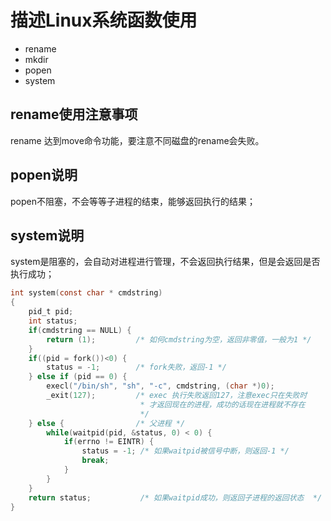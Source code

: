 # 描述Linux系统函数使用
* rename
* mkdir
* popen
* system


## rename使用注意事项

rename 达到move命令功能，要注意不同磁盘的rename会失败。

## popen说明

popen不阻塞，不会等等子进程的结束，能够返回执行的结果；

## system说明

system是阻塞的，会自动对进程进行管理，不会返回执行结果，但是会返回是否执行成功；


```c
int system(const char * cmdstring) 
{
    pid_t pid;
    int status;
    if(cmdstring == NULL) {
        return (1);         /* 如何cmdstring为空，返回非零值，一般为1 */
    }
    if((pid = fork())<0) {
        status = -1;        /* fork失败，返回-1 */
    } else if (pid == 0) {
        execl("/bin/sh", "sh", "-c", cmdstring, (char *)0);
        _exit(127);         /* exec 执行失败返回127，注意exec只在失败时
                             * 才返回现在的进程，成功的话现在进程就不存在 
                             */
    } else {                /* 父进程 */
        while(waitpid(pid, &status, 0) < 0) {
            if(errno != EINTR) {
                status = -1; /* 如果waitpid被信号中断，则返回-1 */
                break;
            }
        }
    }
    return status;           /* 如果waitpid成功，则返回子进程的返回状态  */
}

```

